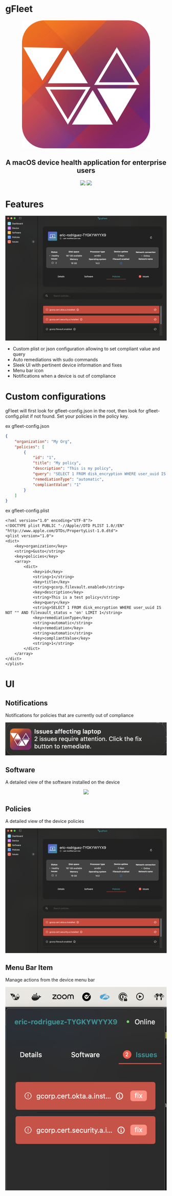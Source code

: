 # gFleet
<p align="center">
    <img width="400" src="./img/icon.png" alt="gFleet Logo">
</p>
<h2 align="center">A macOS device health application for enterprise users</h2>
<p align="center">
    <a href="https://github.com/eddique/gfleet/releases/latest"><img src="https://img.shields.io/github/v/release/eddique/gfleet.svg"></a>
    <a href="https://www.linkedin.com/in/eric-rodriguez-3a402811b/"><img src="https://img.shields.io/badge/linkedIn-connect-4777AF"></a>
</p>

# Features
<p align="center">
    <img src="./img/policies.png">
</p>

- Custom plist or json configuration allowing to set compliant value and query
- Auto remediations with sudo commands
- Sleek UI with pertinent device information and fixes
- Menu bar icon
- Notifications when a device is out of compliance

# Custom configurations

gFleet will first look for gfleet-config.json in the root, then look for gfleet-config.plist if not found. Set your policies in the policy key.

ex gfleet-config.json
```json
{
    "organization": "My Org",
    "policies": [
        {
            "id": "1",
            "title": "My policy",
            "description": "This is my policy",
            "query": "SELECT 1 FROM disk_encryption WHERE user_uuid IS NOT '' AND filevault_status = 'on' LIMIT 1",
            "remediationType": "automatic",
            "compliantValue": "1"
        }
    ]
}
```

ex gfleet-config.plist
```plist
<?xml version="1.0" encoding="UTF-8"?>
<!DOCTYPE plist PUBLIC "-//Apple//DTD PLIST 1.0//EN" "http://www.apple.com/DTDs/PropertyList-1.0.dtd">
<plist version="1.0">
<dict>
    <key>organization</key>
    <string>Gusto</string>
    <key>policies</key>
    <array>
        <dict>
            <key>id</key>
            <string>1</string>
            <key>title</key>
            <string>gcorp.filevault.enabled</string>
            <key>description</key>
            <string>This is a test policy</string>
            <key>query</key>
            <string>SELECT 1 FROM disk_encryption WHERE user_uuid IS NOT "" AND filevault_status = 'on' LIMIT 1</string>
            <key>remediationType</key>
            <string>automatic</string>
            <key>remediation</key>
            <string>automatic</string>
            <key>compliantValue</key>
            <string>1</string>
        </dict>
    </array>
</dict>
</plist>
```

# UI

## Notifications

Notifications for policies that are currently out of compliance

<p align="center">
    <img src="./img/notification.png">
</p>

## Software

A detailed view of the software installed on the device

<p align="center">
    <img src="./img/softare.png">
</p>

## Policies

A detailed view of the device policies

<p align="center">
    <img src="./img/policies.png">
</p>

## Menu Bar Item

Manage actions from the device menu bar

<p align="center">
    <img src="./img/menubar.png">
</p>